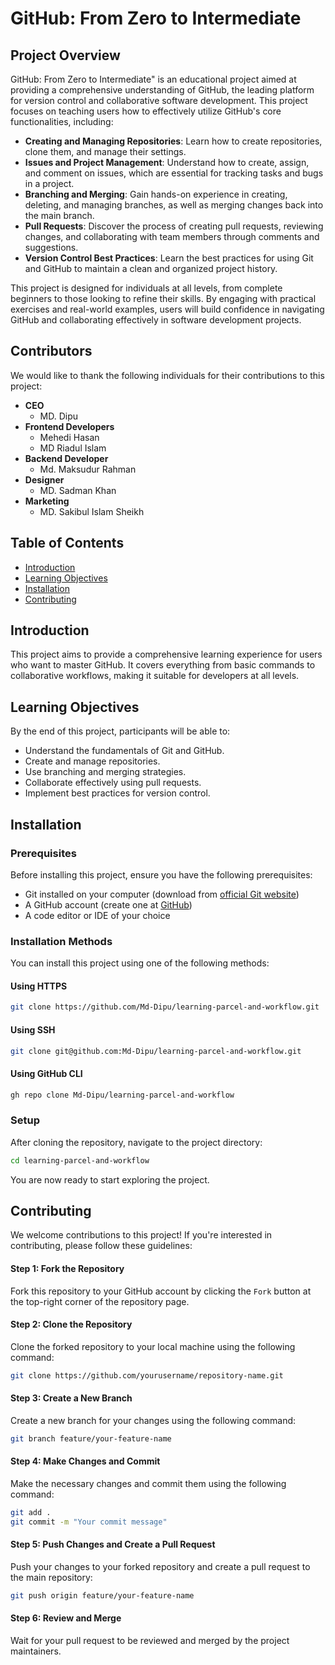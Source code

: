 # GitHub: From Zero to Intermediate

## Project Overview

GitHub: From Zero to Intermediate" is an educational project aimed at providing a comprehensive understanding of GitHub, the leading platform for version control and collaborative software development. This project focuses on teaching users how to effectively utilize GitHub's core functionalities, including:

- **Creating and Managing Repositories**: Learn how to create repositories, clone them, and manage their settings.
- **Issues and Project Management**: Understand how to create, assign, and comment on issues, which are essential for tracking tasks and bugs in a project.
- **Branching and Merging**: Gain hands-on experience in creating, deleting, and managing branches, as well as merging changes back into the main branch.
- **Pull Requests**: Discover the process of creating pull requests, reviewing changes, and collaborating with team members through comments and suggestions.
- **Version Control Best Practices**: Learn the best practices for using Git and GitHub to maintain a clean and organized project history.

This project is designed for individuals at all levels, from complete beginners to those looking to refine their skills. By engaging with practical exercises and real-world examples, users will build confidence in navigating GitHub and collaborating effectively in software development projects.

## Contributors

We would like to thank the following individuals for their contributions to this project:

- **CEO**
    - MD. Dipu
- **Frontend Developers**
  - Mehedi Hasan
  - MD Riadul Islam
- **Backend Developer**
  - Md. Maksudur Rahman
- **Designer**
  - MD. Sadman Khan
- **Marketing**
  - MD. Sakibul Islam Sheikh

## Table of Contents

- [Introduction](#introduction)
- [Learning Objectives](#learning-objectives)
- [Installation](#installation)
- [Contributing](#contributing)

## Introduction

This project aims to provide a comprehensive learning experience for users who want to master GitHub. It covers everything from basic commands to collaborative workflows, making it suitable for developers at all levels.

## Learning Objectives

By the end of this project, participants will be able to:

- Understand the fundamentals of Git and GitHub.
- Create and manage repositories.
- Use branching and merging strategies.
- Collaborate effectively using pull requests.
- Implement best practices for version control.

## Installation

### Prerequisites

Before installing this project, ensure you have the following prerequisites:

- Git installed on your computer (download from [official Git website](https://git-scm.com/downloads))
- A GitHub account (create one at [GitHub](https://github.com))
- A code editor or IDE of your choice

### Installation Methods

You can install this project using one of the following methods:

#### Using HTTPS

```bash
git clone https://github.com/Md-Dipu/learning-parcel-and-workflow.git
```
#### Using SSH

```bash
git clone git@github.com:Md-Dipu/learning-parcel-and-workflow.git
```
#### Using GitHub CLI

```bash
gh repo clone Md-Dipu/learning-parcel-and-workflow
```

### Setup
After cloning the repository, navigate to the project directory:

```bash
cd learning-parcel-and-workflow
```
You are now ready to start exploring the project.


## Contributing

We welcome contributions to this project! If you're interested in contributing, please follow these guidelines:

 #### Step 1: Fork the Repository
 Fork this repository to your GitHub account by clicking the `Fork` button at the top-right corner of the repository page.

 #### Step 2: Clone the Repository

Clone the forked repository to your local machine using the following command:

```bash
git clone https://github.com/yourusername/repository-name.git
```
#### Step 3: Create a New Branch
Create a new branch for your changes using the following command:

```bash
git branch feature/your-feature-name
```
#### Step 4: Make Changes and Commit
Make the necessary changes and commit them using the following command:

```bash
git add .
git commit -m "Your commit message"
```

#### Step 5: Push Changes and Create a Pull Request
Push your changes to your forked repository and create a pull request to the main repository:

```bash
git push origin feature/your-feature-name
```
#### Step 6: Review and Merge
Wait for your pull request to be reviewed and merged by the project maintainers.
